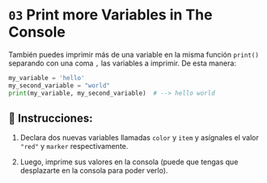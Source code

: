 # `03` Print more Variables in The Console

También puedes imprimir más de una variable en la misma función `print()` separando con una coma `,` las variables a imprimir. De esta manera:

```py
my_variable = 'hello'
my_second_variable = "world"
print(my_variable, my_second_variable)  # --> hello world
```

## 📝 Instrucciones:

1. Declara dos nuevas variables llamadas `color` y `item` y asígnales el valor `"red"` y `marker` respectivamente.

2. Luego, imprime sus valores en la consola (puede que tengas que desplazarte en la consola para poder verlo).
